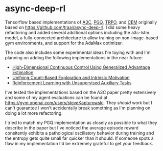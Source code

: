 # async-deep-rl

Tensorflow based implementations of [A3C](https://arxiv.org/abs/1602.01783),
[PGQ](https://arxiv.org/abs/1611.01626), 
[TRPO](https://arxiv.org/abs/1502.05477), and
[CEM](http://www.aaai.org/Papers/ICML/2003/ICML03-068.pdf)
originally based on https://github.com/traai/async-deep-rl. I did some heavy refactoring and added several
additional options including the a3c-lstm model, a fully-connected architecture to allow training on
non-image-based gym environments, and support for the AdaMax optimizer.

The code also includes some experimental ideas I'm toying with and I'm planning on adding the following implementations
in the near future:
- [High-Dimensional Continuous Control Using Generalized Advantage Estimation](https://arxiv.org/abs/1506.02438)
- [Unifying Count-Based Exploration and Intrinsic Motivation](https://arxiv.org/abs/1606.01868)
- [Reinforcement Learning with Unsupervised Auxiliary Tasks](https://arxiv.org/abs/1611.05397)

I've tested the implementations based on the A3C paper pretty extensively and some of my agent evaluations can be
found at https://gym.openai.com/users/steveKapturowski. They *should* work but I can't guarantee I won't accidentally
break something as I'm planning on doing a lot more refactoring.

I tried to match my PGQ implementation as closely as possible to what they describe in the paper but I've noticed the
average episode reward consitently exhibits a pathological oscillatory behavior during training and the entropy gets
quite small far quicker than it should. If someone spots a flaw in my implementation I'd be extremely grateful to get 
your feedback.
